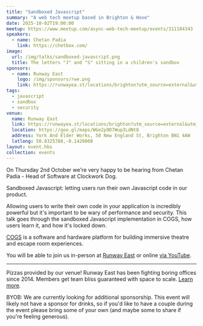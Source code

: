 ```yaml
---
title: "Sandboxed Javascript"
summary: "A web tech meetup based in Brighton & Hove"
date: 2025-10-02T19:00:00
meetup: https://www.meetup.com/async-web-tech-meetup/events/311184343
speakers:
  - name: Chetan Padia
    link: https://chetbox.com/
image:
  url: /img/talks/sandboxed-javascript.png
  title: The letters "J" and "S" sitting in a children's sandbox
sponsors:
  - name: Runway East
    logo: /img/sponsors/rwe.png
    link: https://runwayea.st/locations/brighton?utm_source=external&utm_medium=event&utm_campaign=sponsorship
tags:
  - javascript
  - sandbox
  - security
venue:
  name: Runway East
  link: https://runwayea.st/locations/brighton?utm_source=external&utm_medium=event&utm_campaign=sponsorship
  location: https://goo.gl/maps/WGe2p9D7Wup3LdNt8
  address: York And Elder Works, 50 New England St, Brighton BN1 4AW
  latlong: 50.8325788,-0.1420808
layout: event.hbs
collection: events
---
```


On Thursday 2nd October we're very happy to be hearing from Chetan Padia - Head of Software at Clockwork Dog.

Sandboxed Javascript: letting users run their own Javascript code in our product.

Allowing users to write their own code in your application is incredibly powerful but it's important to be wary of performance and security. This talk goes through the sandboxed Javascript implementation in COGS, how users learn it, and how it's locked down.

[COGS](https://cogs.show/) is a software and hardware platform for building immersive theatre and escape room experiences.

You will be able to join us in-person at [Runway East](https://runwayea.st/locations/brighton?utm_source=external&utm_medium=event&utm_campaign=sponsorship) or online [via YouTube](https://www.youtube.com/watch?v=xnsOyKS8GsU).

---

Pizzas provided by our venue! Runway East has been fighting boring offices since 2014. Members get team bliss guaranteed with space to scale. [Learn more](https://runwayea.st/locations/brighton?utm_source=external&utm_medium=event&utm_campaign=sponsorship).

BYOB: We are currently looking for additional sponsorship. This event will likely not have a sponsor for drinks, so if you'd like to have a couple during the event please bring some of your own (and maybe some to share if you're feeling generous).

